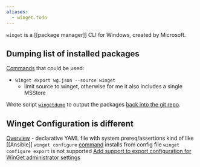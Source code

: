 ```yaml
---
aliases:
  - winget.todo
---
```

`winget` is a [[package manager]] CLI for Windows, created by Microsoft.
## Dumping list of installed packages
[Commands](https://learn.microsoft.com/en-us/windows/package-manager/winget/#commands) that could be used:
- `winget export wg.json --source winget`
    - limit source to winget, otherwise for me it also includes a single MSStore

Wrote script [`wingetdump`](../win/wingetdump.ps1) to output the packages [back into the git repo](../win/wingetfile-DISCOVERY.txt).
## Winget Configuration is different
[Overview](https://learn.microsoft.com/en-us/windows/package-manager/configuration/) - declarative YAML file with system prereq/assertions kind of like [[Ansible]]
`winget configure` [command](https://learn.microsoft.com/en-us/windows/package-manager/winget/configure) installs from config file
`winget configure export` is not supported [Add support to export configuration for WinGet administrator settings](https://github.com/microsoft/winget-cli/issues/4211)
